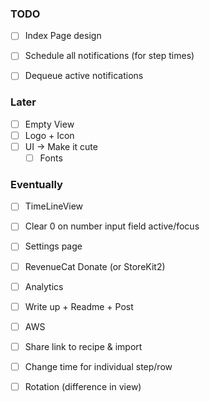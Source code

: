 ### TODO
- [ ] Index Page design

- [ ] Schedule all notifications (for step times)
- [ ] Dequeue active notifications

### Later
- [ ] Empty View 
- [ ] Logo + Icon
- [ ] UI -> Make it cute
  - [ ] Fonts

### Eventually
- [ ] TimeLineView
- [ ] Clear 0 on number input field active/focus
- [ ] Settings page
- [ ] RevenueCat Donate (or StoreKit2)
- [ ] Analytics
- [ ] Write up + Readme + Post
- [ ] AWS
- [ ] Share link to recipe & import
- [ ] Change time for individual step/row
- [ ] Rotation (difference in view)

